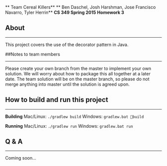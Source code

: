 ** Team Cereal Killers**
** Ben Daschel, Josh Harshman, Jose Francisco Navarro, Tyler Herrin**
**CS 349 Spring 2015**
**Homework 3**

## About
***
This project covers the use of the decorator pattern in Java.

##Notes to team members
***
Please create your own branch from the master to implement your own solution.  We will worry about how to package this all together at a later date.  The team solution will be on the master branch, so please do not merge anything into master until the solution is agreed upon. 

## How to build and run this project
***

**Building**
Mac/Linux: `./gradlew build`
Windows: `gradlew.bat build`

**Running**
Mac/Linux: `./gradlew run`
Windows: `gradlew.bat run`

## Q & A
***
Coming soon...